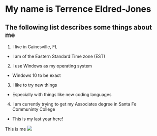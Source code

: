 # My name is Terrence Eldred-Jones

## The following list describes some things about me
1. I live in Gainesville, FL
* I am of the Eastern Standard Time zone (EST)
2. I use Windows as my operating system
* Windows 10 to be exact
3. I like to try new things
* Especially with things like new coding languages
4. I am currently trying to get my Associates degree in Santa Fe Communinty College
* This is my last year here!

This is me
![](C:\Users\Terrence\Desktop\me.jpg)
